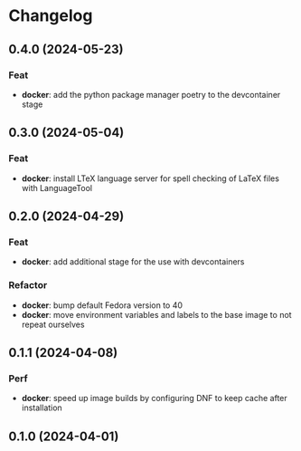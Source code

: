 # Changelog
## 0.4.0 (2024-05-23)

### Feat

- **docker**: add the python package manager poetry to the devcontainer stage

## 0.3.0 (2024-05-04)

### Feat

- **docker**: install LTeX language server for spell checking of LaTeX files with LanguageTool

## 0.2.0 (2024-04-29)

### Feat

- **docker**: add additional stage for the use with devcontainers

### Refactor

- **docker**: bump default Fedora version to 40
- **docker**: move environment variables and labels to the base image to not repeat ourselves

## 0.1.1 (2024-04-08)

### Perf

- **docker**: speed up image builds by configuring DNF to keep cache after installation

## 0.1.0 (2024-04-01)
